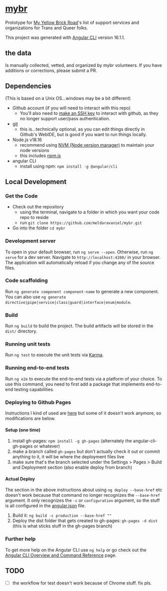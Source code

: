# [mybr](https://meldaravaniel.github.io/mybr/)

Prototype for [My Yellow Brick Road](myyellowbrickroad.org)'s list of support services and organizations for Trans and Queer folks. 

This project was generated with [Angular CLI](https://github.com/angular/angular-cli) version 16.1.1.

## the data

Is manually collected, vetted, and organized by mybr volunteers. If you have additions or corrections, please submit a PR.

## Dependencies

(This is based on a Unix OS...windows may be a bit different)

* Github account (if you will need to interact with this repo)
    * You'll also need to [make an SSH key](https://docs.github.com/en/authentication/connecting-to-github-with-ssh) to interact with github, as they no longer support user/pass authentication.
* [git](https://git-scm.com/book/en/v2/Getting-Started-Installing-Git)
    * this is...technically optional, as you can edit things directly in Github's WebIDE, but is good if you want to run things locally.
* Node.js v18.16
    * recommend using [NVM (Node version manager)](https://github.com/nvm-sh/nvm#installing-and-updating) to maintain your node versions
    * this includes [npm.js](https://docs.npmjs.com/downloading-and-installing-node-js-and-npm)
* angular CLI
    * install using npm: `npm install -g @angular/cli`

## Local Development

### Get the Code 

* Check out the repository
    * using the terminal, navigate to a folder in which you want your code repo to reside
    * run `git clone https://github.com/meldaravaniel/mybr.git`
* Go into the folder `cd mybr`

### Development server

To open in your default browser, run `ng serve --open`.  Otherwise, run `ng serve` for a dev server. Navigate to `http://localhost:4200/` in your browser. The application will automatically reload if you change any of the source files.

### Code scaffolding

Run `ng generate component component-name` to generate a new component. You can also use `ng generate directive|pipe|service|class|guard|interface|enum|module`.

### Build

Run `ng build` to build the project. The build artifacts will be stored in the `dist/` directory.

### Running unit tests

Run `ng test` to execute the unit tests via [Karma](https://karma-runner.github.io).

### Running end-to-end tests

Run `ng e2e` to execute the end-to-end tests via a platform of your choice. To use this command, you need to first add a package that implements end-to-end testing capabilities.

### Deploying to Github Pages

Instructions I kind of used are [here](https://www.makeuseof.com/angular-app-github-deploy-using-angular-cli/) but some of it doesn't work anymore, so modifications are below.

#### Setup (one time)

1) install gh-pages: `npm install -g gh-pages` (alternately the angular-cli-gh-pages or whatever)
1) make a branch called `gh-pages` but don't actually check it out or commit anything to it, it will be where the deployment files live
1) make sure that's the branch selected under the Settings > Pages > Build and Deployment section (also enable deploy from branch)

#### Actual Deploy

The section in the above instructions about using `ng deploy --base-href` etc doesn't work because that command no longer recognizes the `--base-href` argument.  It only recognizes the `-c` or `configuration` argument, so the stuff is all configured in the [angular.json](angular.json) file.

1) Build it: `ng build -c production --base-href ""`
1) Deploy the dist folder that gets created to gh-pages: `gh-pages -d dist` (this is what sticks stuff in the gh-pages branch)

### Further help

To get more help on the Angular CLI use `ng help` or go check out the [Angular CLI Overview and Command Reference](https://angular.io/cli) page.

## TODO

- [ ] the workflow for test doesn't work because of Chrome stuff. fix pls.
